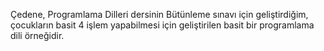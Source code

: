 Çedene, Programlama Dilleri dersinin Bütünleme sınavı için geliştirdiğim, çocukların basit 4 işlem yapabilmesi için geliştirilen basit bir programlama dili örneğidir.
